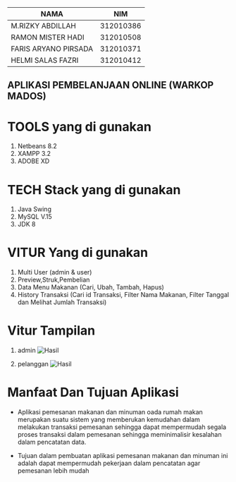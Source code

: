 | NAMA        |   NIM      |
|-------------------|-------------------|
| M.RIZKY ABDILLAH        | 312010386   |
| RAMON MISTER HADI      | 312010508    |
| FARIS ARYANO PIRSADA     | 312010371 |
| HELMI SALAS FAZRI      | 312010412    |
## APLIKASI PEMBELANJAAN ONLINE (WARKOP MADOS)

# TOOLS yang di gunakan

1. Netbeans 8.2
2. XAMPP 3.2
3. ADOBE XD

# TECH Stack yang di gunakan

1. Java Swing
2. MySQL V.15
3. JDK 8

# VITUR Yang di gunakan

1. Multi User (admin & user)
2. Preview,Struk,Pembelian
3. Data Menu Makanan (Cari, Ubah, Tambah, Hapus)
4. History Transaksi (Cari id Transaksi, Filter Nama Makanan, Filter Tanggal dan Melihat Jumlah Transaksi)

# Vitur Tampilan

1. admin
![Hasil](img/admin.png)

2. pelanggan
![Hasil](img/pelanggan.png)

# Manfaat Dan Tujuan Aplikasi

* Aplikasi pemesanan makanan dan minuman oada rumah makan merupakan suatu sistem yang memberukan kemudahan dalam melakukan transaksi pemesanan sehingga dapat mempermudah segala proses transaksi dalam pemesanan sehingga meminimalisir kesalahan dalam pencatatan data. 

* Tujuan dalam pembuatan aplikasi pemesanan makanan dan minuman ini adalah dapat mempermudah pekerjaan dalam pencatatan agar pemesanan lebih mudah

